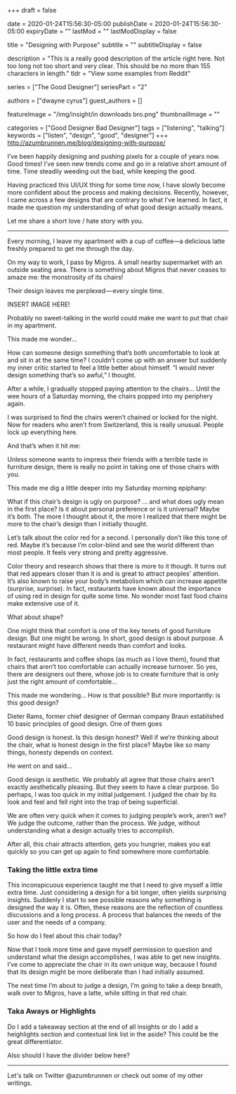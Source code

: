 +++
draft = false

date = 2020-01-24T15:56:30-05:00
publishDate = 2020-01-24T15:56:30-05:00
expiryDate = ""
lastMod = ""
lastModDisplay = false

title = "Designing with Purpose"
subtitle = ""
subtitleDisplay = false

description = "This is a really good description of the article right here. Not too long not too short and very clear. This should be no more than 155 characters in length."
tldr = "View some examples from Reddit"

series = ["The Good Designer"]
seriesPart = "2"

authors = ["dwayne cyrus"]
guest_authors = []

featureImage = "/img/insight/in downloads bro.png"
thumbnailImage = ""

categories = ["Good Designer Bad Designer"]
tags = ["listening", "talking"]
keywords = ["listen", "design", "good", "designer"]
+++
http://azumbrunnen.me/blog/designing-with-purpose/

I’ve been happily designing and pushing pixels for a couple of years now. Good times! I’ve seen new trends come and go in a relative short amount of time. Time steadily weeding out the bad, while keeping the good.

Having practiced this UI/UX thing for some time now, I have slowly become more confident about the process and making decisions. Recently, however, I came across a few designs that are contrary to what I’ve learned. In fact, it made me question my understanding of what good design actually means.

Let me share a short love / hate story with you.

---

Every morning, I leave my apartment with a cup of coffee—a delicious latte freshly prepared to get me through the day.

On my way to work, I pass by Migros. A small nearby supermarket with an outside seating area. There is something about Migros that never ceases to amaze me: the monstrosity of its chairs!

Their design leaves me perplexed — every single time.

INSERT IMAGE HERE!

Probably no sweet-talking in the world could make me want to put that chair in my apartment.

This made me wonder…

How can someone design something that’s both uncomfortable to look at and sit in at the same time?
I couldn’t come up with an answer but suddenly my inner critic started to feel a little better about himself. “I would never design something that’s so awful,” I thought.

After a while, I gradually stopped paying attention to the chairs… Until the wee hours of a Saturday morning, the chairs popped into my periphery again.

I was surprised to find the chairs weren’t chained or locked for the night. Now for readers who aren’t from Switzerland, this is really unusual. People lock up everything here.

And that’s when it hit me:

Unless someone wants to impress their friends with a terrible taste in furniture design, there is really no point in taking one of those chairs with you.

This made me dig a little deeper into my Saturday morning epiphany:

What if this chair’s design is ugly on purpose?
… and what does ugly mean in the first place? Is it about personal preference or is it universal? Maybe it’s both. The more I thought about it, the more I realized that there might be more to the chair’s design than I initially thought.

Let’s talk about the color red for a second. I personally don’t like this tone of red. Maybe it’s because I’m color-blind and see the world different than most people. It feels very strong and pretty aggressive.

Color theory and research shows that there is more to it though. It turns out that red appears closer than it is and is great to attract peoples’ attention. It’s also known to raise your body’s metabolism which can increase appetite (surprise, surprise). In fact, restaurants have known about the importance of using red in design for quite some time. No wonder most fast food chains make extensive use of it.

What about shape?

One might think that comfort is one of the key tenets of good furniture design. But one might be wrong. In short, good design is about purpose. A restaurant might have different needs than comfort and looks.

In fact, restaurants and coffee shops (as much as I love them), found that chairs that aren’t too comfortable can actually increase turnover. So yes, there are designers out there, whose job is to create furniture that is only just the right amount of comfortable…

This made me wondering… How is that possible? But more importantly: is this good design?

Dieter Rams, former chief designer of German company Braun established 10 basic principles of good design. One of them goes

Good design is honest.
Is this design honest? Well if we’re thinking about the chair, what is honest design in the first place? Maybe like so many things, honesty depends on context.

He went on and said…

Good design is aesthetic.
We probably all agree that those chairs aren’t exactly aesthetically pleasing. But they seem to have a clear purpose. So perhaps, I was too quick in my initial judgement. I judged the chair by its look and feel and fell right into the trap of being superficial.

We are often very quick when it comes to judging people’s work, aren’t we? We judge the outcome, rather than the process. We judge, without understanding what a design actually tries to accomplish.

After all, this chair attracts attention, gets you hungrier, makes you eat quickly so you can get up again to find somewhere more comfortable.

### Taking the little extra time
This inconspicuous experience taught me that I need to give myself a little extra time. Just considering a design for a bit longer, often yields surprising insights. Suddenly I start to see possible reasons why something is designed the way it is. Often, these reasons are the reflection of countless discussions and a long process. A process that balances the needs of the user and the needs of a company.

So how do I feel about this chair today?

Now that I took more time and gave myself permission to question and understand what the design accomplishes, I was able to get new insights. I’ve come to appreciate the chair in its own unique way, because I found that its design might be more deliberate than I had initially assumed.

The next time I’m about to judge a design, I’m going to take a deep breath, walk over to Migros, have a latte, while sitting in that red chair.

### Taka Aways or Highlights
Do I add a takeaway section at the end of all insights or do I add a heighlights section and contextual link list in the aside? This could be the great differentiator.

Also should I have the divider below here?

---

Let's talk on Twitter @azumbrunnen or check out some of my other writings.
